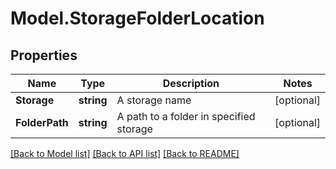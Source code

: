 # Model.StorageFolderLocation

## Properties
Name | Type | Description | Notes
------------ | ------------- | ------------- | -------------
**Storage** | **string** | A storage name | [optional] 
**FolderPath** | **string** | A path to a folder in specified storage | [optional] 



[[Back to Model list]](README.md#documentation-for-models) [[Back to API list]](README.md#documentation-for-api-endpoints) [[Back to README]](README.md)


